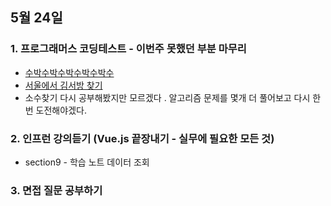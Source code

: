 ## 5월 24일
### 1.  프로그래머스 코딩테스트 - 이번주 못했던 부분 마무리
 - [수박수박수박수박수박수](https://github.com/leemyungju9347/Algorithm/blob/master/Level_01/%EC%88%98%EB%B0%95%EC%88%98%EB%B0%95%EC%88%98%EB%B0%95%EC%88%98%EB%B0%95%EC%88%98%EB%B0%95%EC%88%98.html)
 - [서울에서 김서방 찾기](https://github.com/leemyungju9347/Algorithm/blob/master/Level_01/%EC%84%9C%EC%9A%B8%EC%97%90%EC%84%9C%20%EA%B9%80%EC%84%9C%EB%B0%A9%20%EC%B0%BE%EA%B8%B0.html)
- 소수찾기 다시 공부해봤지만 모르겠다 . 알고리즘 문제를 몇개 더 풀어보고 다시 한번 도전해야겠다.

### 2. 인프런 강의듣기 (Vue.js 끝장내기 - 실무에 필요한 모든 것)

 - section9 - 학습 노트 데이터 조회

### 3. 면접 질문 공부하기
